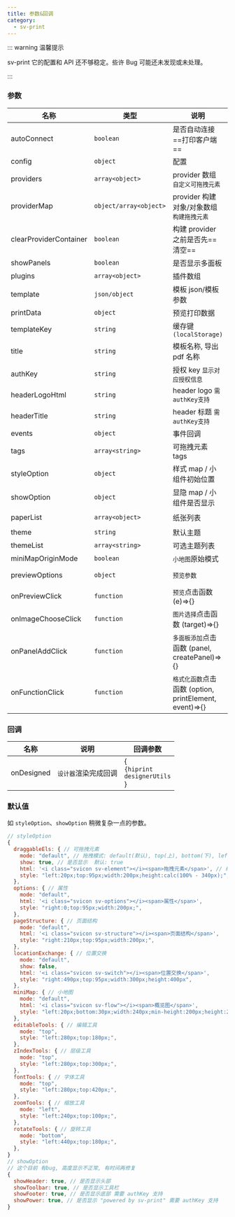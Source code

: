```yaml
---
title: 参数&回调
category:
  - sv-print
---
```


::: warning 温馨提示

sv-print 它的配置和 API 还不够稳定。些许 Bug 可能还未发现或未处理。

:::

### 参数

| 名称                   | 类型                   | 说明                                                   | 默认值                 | 备注                                                               |
| ---------------------- | ---------------------- | ------------------------------------------------------ | ---------------------- | ------------------------------------------------------------------ |
| autoConnect            | `boolean`              | 是否自动连接==打印客户端==                             | `undefined`            |                                                                    |
| config                 | `object`               | 配置                                                   | `undefined`            | `hiprint.setConfig`                                                |
| providers              | `array<object>`        | provider 数组<br>`自定义可拖拽元素`                    | `[]`                   |                                                                    |
| providerMap            | `object/array<object>` | provider 构建对象/对象数组<br>`构建拖拽元素`           | `undefined`            | `{container:'容器选择器',value:'provider type(如:defaultModule)'}` |
| clearProviderContainer | `boolean`              | 构建 provider 之前是否先==清空==                       | `true`                 |                                                                    |
| showPanels             | `boolean`              | 是否显示多面板                                         | `true`                 |                                                                    |
| plugins                | `array<object>`        | 插件数组                                               | `[]`                   |                                                                    |
| template               | `json/object`          | 模板 json/模板参数                                     | `{}`                   | `模板参数`: new 模板的参数                                         |
| printData              | `object`               | 预览打印数据                                           | `{name:"abcd"}`        |                                                                    |
| templateKey            | `string`               | 缓存键`(localStorage)`                                 | `default-template`     |                                                                    |
| title                  | `string`               | 模板名称, 导出 pdf 名称                                | `默认模板`             |                                                                    |
| authKey                | `string`               | 授权 key `显示对应授权信息`                            | ``                     |                                                                    |
| headerLogoHtml         | `string`               | header logo `需authKey支持`                            | ``                     |                                                                    |
| headerTitle            | `string`               | header 标题 `需authKey支持`                            | ``                     |                                                                    |
| events                 | `object`               | 事件回调                                               | `{}`                   |                                                                    |
| tags                   | `array<string>`        | 可拖拽元素 tags                                        | `['.draggable-ele']`   |                                                                    |
| styleOption            | `object`               | 样式 map / 小组件初始位置                              | `{}` ==有默认值合并==  |                                                                    |
| showOption             | `object`               | 显隐 map / 小组件是否显示                              | `{}` ==有默认值合并==  |                                                                    |
| paperList              | `array<object>`        | 纸张列表                                               | `A1-A7 B1-B7`          | `{ type: "A1", width: 594, height: 841 }`                          |
| theme                  | `string`               | 默认主题                                               | `light`                | ``                                                                 |
| themeList              | `array<string>`        | 可选主题列表                                           | `["light","dark",...]` | [daisyui](https://daisyui.com/docs/themes/)                        |
| miniMapOriginMode      | `boolean`              | `小地图`原始模式                                       | `false`                |                                                                    |
| previewOptions         | `object`               | `预览参数`                                             | `{}`                   | `{showPdf:false}`<br/>隐藏导出 pdf 按钮                            |
| onPreviewClick         | `function`             | `预览`点击函数 (e)=>{}                                 | `undefined`            |                                                                    |
| onImageChooseClick     | `function`             | `图片选择`点击函数 (target)=>{}                        | `undefined`            |                                                                    |
| onPanelAddClick        | `function`             | `多面板添加`点击函数 (panel, createPanel)=>{}          | `undefined`            |                                                                    |
| onFunctionClick        | `function`             | `格式化函数`点击函数 (option, printElement, event)=>{} | `undefined`            |                                                                    |

### 回调

| 名称       | 说明                 | 回调参数                                                       |
| ---------- | -------------------- | -------------------------------------------------------------- |
| onDesigned | `设计器`渲染完成回调 | {<br/>`{hiprint`<br/>`designerUtils`<br/>} |

### 默认值

如 `styleOption`、`showOption` 稍微复杂一点的参数。

```js
// styleOption
{
  draggableEls: { // 可拖拽元素
    mode: "default", // 拖拽模式: default(默认), top(上), bottom(下), left(左), right(右), fixed(固定)
    show: true, // 是否显示  默认: true
    html: '<i class="svicon sv-element"></i><span>拖拽元素</span>', // 缩放 左侧的 按钮/icon (一般不用)
    style: "left:20px;top:95px;width:200px;height:calc(100% - 340px);", // 样式
  },
  options: { // 属性
    mode: "default",
    html: '<i class="svicon sv-options"></i><span>属性</span>',
    style: "right:0;top:95px;width:200px;",
  },
  pageStructure: { // 页面结构
    mode: "default",
    html: '<i class="svicon sv-structure"></i><span>页面结构</span>',
    style: "right:210px;top:95px;width:200px;",
  },
  locationExchange: { // 位置交换
    mode: "default",
    show: false,
    html: '<i class="svicon sv-switch"></i><span>位置交换</span>',
    style: "right:490px;top:95px;width:300px;height:400px",
  },
  miniMap: { // 小地图
    mode: "default",
    html: '<i class="svicon sv-flow"></i><span>概览图</span>',
    style: "left:20px;bottom:30px;width:240px;min-height:200px;height:200px",
  },
  editableTools: { // 编辑工具
    mode: "top",
    style: "left:280px;top:180px;",
  },
  zIndexTools: { // 层级工具
    mode: "top",
    style: "left:280px;top:300px;",
  },
  fontTools: { // 字体工具
    mode: "top",
    style: "left:280px;top:420px;",
  },
  zoomTools: { // 缩放工具
    mode: "left",
    style: "left:240px;top:100px;",
  },
  rotateTools: { // 旋转工具
    mode: "bottom",
    style: "left:440px;top:180px;",
  },
}
// showOption
// 这个目前 有bug, 高度显示不正常, 有时间再修复
{
  showHeader: true, // 是否显示头部
  showToolbar: true, // 是否显示工具栏
  showFooter: true, // 是否显示底部 需要 authKey 支持
  showPower: true, // 是否显示 "powered by sv-print" 需要 authKey 支持
}
```

